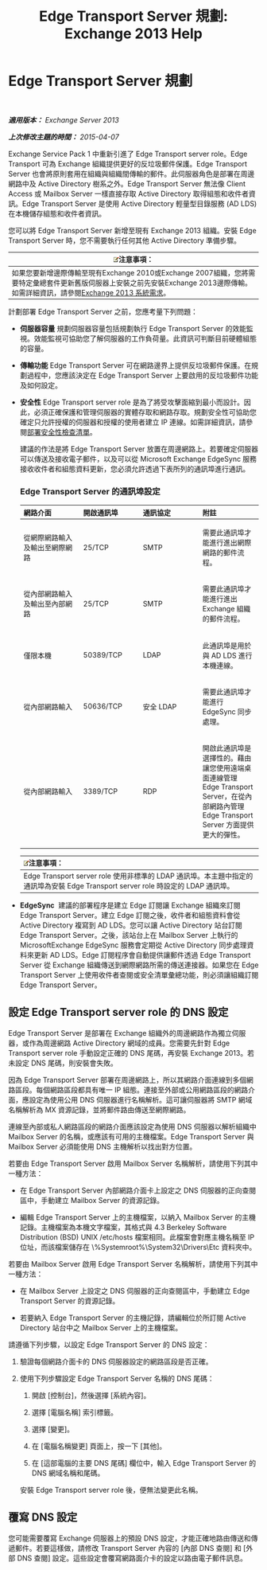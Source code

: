 ﻿---
title: 'Edge Transport Server 規劃: Exchange 2013 Help'
TOCTitle: Edge Transport Server 規劃
ms:assetid: 3d34de82-58a5-4b30-9978-7d330102eb92
ms:mtpsurl: https://technet.microsoft.com/zh-tw/library/Dn641596(v=EXCHG.150)
ms:contentKeyID: 61543913
ms.date: 05/21/2018
mtps_version: v=EXCHG.150
ms.translationtype: MT
---

# Edge Transport Server 規劃

 

_**適用版本：** Exchange Server 2013_

_**上次修改主題的時間：** 2015-04-07_

Exchange Service Pack 1 中重新引進了 Edge Transport server role。Edge Transport 可為 Exchange 組織提供更好的反垃圾郵件保護。Edge Transport Server 也會將原則套用在組織與組織間傳輸的郵件。此伺服器角色是部署在周邊網路中及 Active Directory 樹系之外。Edge Transport Server 無法像 Client Access 或 Mailbox Server 一樣直接存取 Active Directory 取得組態和收件者資訊。Edge Transport Server 是使用 Active Directory 輕量型目錄服務 (AD LDS) 在本機儲存組態和收件者資訊。

您可以將 Edge Transport Server 新增至現有 Exchange 2013 組織。安裝 Edge Transport Server 時，您不需要執行任何其他 Active Directory 準備步驟。

<table>
<thead>
<tr class="header">
<th><img src="images/Bb124558.note(EXCHG.150).gif" title="注意事項" alt="注意事項" />注意事項：</th>
</tr>
</thead>
<tbody>
<tr class="odd">
<td>如果您要新增邊際傳輸至現有Exchange 2010或Exchange 2007組織，您將需要特定彙總套件更新舊版伺服器上安裝之前先安裝Exchange 2013邊際傳輸。如需詳細資訊，請參閱<a href="exchange-2013-system-requirements-exchange-2013-help.md">Exchange 2013 系統需求</a>。</td>
</tr>
</tbody>
</table>


計劃部署 Edge Transport Server 之前，您應考量下列問題：

  - **伺服器容量** 規劃伺服器容量包括規劃執行 Edge Transport Server 的效能監視。效能監視可協助您了解伺服器的工作負荷量。此資訊可判斷目前硬體組態的容量。

  - **傳輸功能** Edge Transport Server 可在網路邊界上提供反垃圾郵件保護。在規劃過程中，您應該決定在 Edge Transport Server 上要啟用的反垃圾郵件功能及如何設定。

  - **安全性** Edge Transport server role 是為了將受攻擊面縮到最小而設計。因此，必須正確保護和管理伺服器的實體存取和網路存取。規劃安全性可協助您確定只允許授權的伺服器和授權的使用者建立 IP 連線。如需詳細資訊，請參閱[部署安全性檢查清單](deployment-security-checklist-exchange-2013-help.md)。
    
    建議的作法是將 Edge Transport Server 放置在周邊網路上。若要確定伺服器可以傳送及接收電子郵件，以及可以從 Microsoft Exchange EdgeSync 服務接收收件者和組態資料更新，您必須允許透過下表所列的通訊埠進行通訊。
    
    ### Edge Transport Server 的通訊埠設定
    
    <table>
    <colgroup>
    <col style="width: 25%" />
    <col style="width: 25%" />
    <col style="width: 25%" />
    <col style="width: 25%" />
    </colgroup>
    <thead>
    <tr class="header">
    <th>網路介面</th>
    <th>開啟通訊埠</th>
    <th>通訊協定</th>
    <th>附註</th>
    </tr>
    </thead>
    <tbody>
    <tr class="odd">
    <td><p>從網際網路輸入及輸出至網際網路</p></td>
    <td><p>25/TCP</p></td>
    <td><p>SMTP</p></td>
    <td><p>需要此通訊埠才能進行進出網際網路的郵件流程。</p></td>
    </tr>
    <tr class="even">
    <td><p>從內部網路輸入及輸出至內部網路</p></td>
    <td><p>25/TCP</p></td>
    <td><p>SMTP</p></td>
    <td><p>需要此通訊埠才能進行進出 Exchange 組織的郵件流程。</p></td>
    </tr>
    <tr class="odd">
    <td><p>僅限本機</p></td>
    <td><p>50389/TCP</p></td>
    <td><p>LDAP</p></td>
    <td><p>此通訊埠是用於與 AD LDS 進行本機連線。</p></td>
    </tr>
    <tr class="even">
    <td><p>從內部網路輸入</p></td>
    <td><p>50636/TCP</p></td>
    <td><p>安全 LDAP</p></td>
    <td><p>需要此通訊埠才能進行 EdgeSync 同步處理。</p></td>
    </tr>
    <tr class="odd">
    <td><p>從內部網路輸入</p></td>
    <td><p>3389/TCP</p></td>
    <td><p>RDP</p></td>
    <td><p>開啟此通訊埠是選擇性的。藉由讓您使用遠端桌面連線管理 Edge Transport Server，在從內部網路內管理 Edge Transport Server 方面提供更大的彈性。</p></td>
    </tr>
    </tbody>
    </table>
    
    <table>
    <thead>
    <tr class="header">
    <th><img src="images/Bb124558.note(EXCHG.150).gif" title="注意事項" alt="注意事項" />注意事項：</th>
    </tr>
    </thead>
    <tbody>
    <tr class="odd">
    <td>Edge Transport server role 使用非標準的 LDAP 通訊埠。本主題中指定的通訊埠為安裝 Edge Transport server role 時設定的 LDAP 通訊埠。</td>
    </tr>
    </tbody>
    </table>


  - **EdgeSync**  建議的部署程序是建立 Edge 訂閱讓 Exchange 組織來訂閱 Edge Transport Server。建立 Edge 訂閱之後，收件者和組態資料會從 Active Directory 複寫到 AD LDS。您可以讓 Active Directory 站台訂閱 Edge Transport Server。之後，該站台上在 Mailbox Server 上執行的 MicrosoftExchange EdgeSync 服務會定期從 Active Directory 同步處理資料來更新 AD LDS。Edge 訂閱程序會自動提供讓郵件透過 Edge Transport Server 從 Exchange 組織傳送到網際網路所需的傳送連接器。如果您在 Edge Transport Server 上使用收件者查閱或安全清單彙總功能，則必須讓組織訂閱 Edge Transport Server。

## 設定 Edge Transport server role 的 DNS 設定

Edge Transport Server 是部署在 Exchange 組織外的周邊網路作為獨立伺服器，或作為周邊網路 Active Directory 網域的成員。您需要先針對 Edge Transport server role 手動設定正確的 DNS 尾碼，再安裝 Exchange 2013。若未設定 DNS 尾碼，則安裝會失敗。

因為 Edge Transport Server 部署在周邊網路上，所以其網路介面連線到多個網路區段。每個網路區段都具有唯一 IP 組態。連接至外部或公用網路區段的網路介面，應設定為使用公用 DNS 伺服器進行名稱解析。這可讓伺服器將 SMTP 網域名稱解析為 MX 資源記錄，並將郵件路由傳送至網際網路。

連線至內部或私人網路區段的網路介面應該設定為使用 DNS 伺服器以解析組織中 Mailbox Server 的名稱，或應該有可用的主機檔案。Edge Transport Server 與 Mailbox Server 必須能使用 DNS 主機解析以找出對方位置。

若要由 Edge Transport Server 啟用 Mailbox Server 名稱解析，請使用下列其中一種方法：

  - 在 Edge Transport Server 內部網路介面卡上設定之 DNS 伺服器的正向查閱區中，手動建立 Mailbox Server 的資源記錄。

  - 編輯 Edge Transport Server 上的主機檔案，以納入 Mailbox Server 的主機記錄。主機檔案為本機文字檔案，其格式與 4.3 Berkeley Software Distribution (BSD) UNIX /etc/hosts 檔案相同。此檔案會對應主機名稱至 IP 位址，而該檔案儲存在 \\%Systemroot%\\System32\\Drivers\\Etc 資料夾中。

若要由 Mailbox Server 啟用 Edge Transport Server 名稱解析，請使用下列其中一種方法：

  - 在 Mailbox Server 上設定之 DNS 伺服器的正向查閱區中，手動建立 Edge Transport Server 的資源記錄。

  - 若要納入 Edge Transport Server 的主機記錄，請編輯位於所訂閱 Active Directory 站台中之 Mailbox Server 上的主機檔案。

請遵循下列步驟，以設定 Edge Transport Server 的 DNS 設定：

1.  驗證每個網路介面卡的 DNS 伺服器設定的網路區段是否正確。

2.  使用下列步驟設定 Edge Transport Server 名稱的 DNS 尾碼：
    
    1.  開啟 \[控制台\]，然後選擇 \[系統內容\]。
    
    2.  選擇 \[電腦名稱\] 索引標籤。
    
    3.  選擇 \[變更\]。
    
    4.  在 \[電腦名稱變更\] 頁面上，按一下 \[其他\]。
    
    5.  在 \[這部電腦的主要 DNS 尾碼\] 欄位中，輸入 Edge Transport Server 的 DNS 網域名稱和尾碼。
    
    安裝 Edge Transport server role 後，便無法變更此名稱。

## 覆寫 DNS 設定

您可能需要覆寫 Exchange 伺服器上的預設 DNS 設定，才能正確地路由傳送和傳遞郵件。若要這樣做，請修改 Transport Server 內容的 \[內部 DNS 查閱\] 和 \[外部 DNS 查閱\] 設定。這些設定會覆寫網路面介卡的設定以路由電子郵件訊息。

